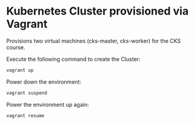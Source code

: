 # Kubernetes Cluster provisioned via Vagrant

Provisions two virtual machines (cks-master, cks-worker) for the CKS course.

Execute the following command to create the Cluster:
```bash
vagrant up
```

Power down the environment:
```bash
vagrant suspend
```

Power the environment up again:
```bash
vagrant resume
```



